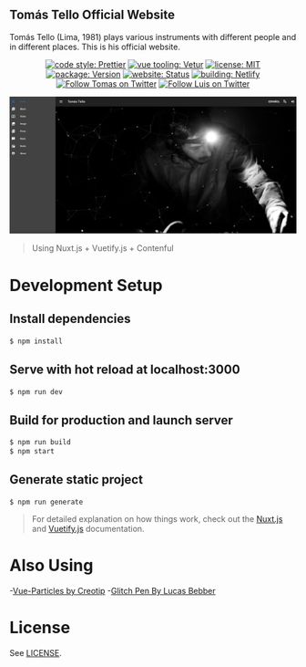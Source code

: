 
## Tomás Tello Official Website
Tomás Tello (Lima, 1981) plays various instruments with different people and in different places. This is his official website.

<p align="center">
<a href="https://prettier.io">
    <img alt="code style: Prettier" src="https://img.shields.io/badge/code_style-prettier-ff69b4.svg"></a>

<a href="https://github.com/vuejs/vetur">
    <img alt="vue tooling: Vetur" src="https://img.shields.io/badge/vue%20tooling-vetur-blue.svg"></a>
    
<a href="/LICENSE">
    <img alt="license: MIT" src="https://img.shields.io/github/license/zettai/test"></a>

<a href="/package.json">
    <img alt="package: Version" src="https://img.shields.io/github/package-json/v/zettai/tomas-tello"></a>
   
<a href="https://tomas-tello.stream">
   <img alt="website: Status"src="https://img.shields.io/website?url=https%3A%2F%2Ftomas-tello.stream" ></a>
    
<a href="https://www.netlify.com">
    <img alt="building: Netlify" src="https://img.shields.io/netlify/f01cec5f-b196-4e6e-a0fe-653d8fef406e" ></a>

<a href="https://twitter.com/shaolindelamor">
    <img alt="Follow Tomas on Twitter" src="https://img.shields.io/twitter/follow/shaolindelamor.svg"></a>
    
<a href="https://twitter.com/keinesvonuns">
    <img alt="Follow Luis on Twitter" src="https://img.shields.io/twitter/follow/keinesvonuns?style=social"></a>
</p>

![Screenshot](/static/screenshot.png)

> Using Nuxt.js + Vuetify.js + Contenful

# Development Setup

## Install dependencies
`$ npm install`

## Serve with hot reload at localhost:3000
`$ npm run dev`

## Build for production and launch server
```
$ npm run build
$ npm start
```

## Generate static project
`$ npm run generate`

> For detailed explanation on how things work, check out the [Nuxt.js](https://github.com/nuxt/nuxt.js) and [Vuetify.js](https://vuetifyjs.com/) documentation.

# Also Using
-[Vue-Particles by Creotip](https://github.com/creotip/vue-particles)
-[Glitch Pen By Lucas Bebber](https://codepen.io/lbebber/pen/ypgql)


# License

See [LICENSE](LICENSE).
